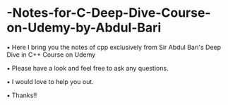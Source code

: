 # -Notes-for-C-Deep-Dive-Course-on-Udemy-by-Abdul-Bari

▪️ Here I bring you the notes of cpp exclusively from Sir Abdul Bari's Deep Dive in C++ Course on Udemy

▪️ Please have a look and feel free to ask any questions.

▪️ I would love to help you out.

▪️ Thanks!!
